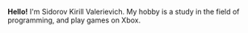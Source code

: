 **Hello!**
I'm Sidorov Kirill Valerievich.
My hobby is a study in the field of programming, and play games on Xbox. 
